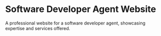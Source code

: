 Software Developer Agent Website
=============================

A professional website for a software developer agent, showcasing expertise and services offered.